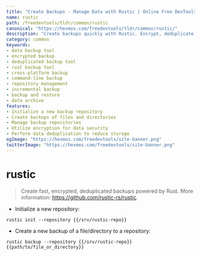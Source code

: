 ```yaml
---
title: "Create Backups - Manage Data with Rustic | Online Free DevTools by Hexmos"
name: rustic
path: /freedevtools/tldr/common/rustic
canonical: "https://hexmos.com/freedevtools/tldr/common/rustic/"
description: "Create backups quickly with Rustic. Encrypt, deduplicate, and manage your data using this powerful Rust-based backup tool. Free online tool, no registration required."
category: common
keywords:
- data backup tool
- encrypted backup
- deduplicated backup tool
- rust backup tool
- cross-platform backup
- command-line backup
- repository management
- incremental backup
- backup and restore
- data archive
features:
- Initialize a new backup repository
- Create backups of files and directories
- Manage backup repositories
- Utilize encryption for data security
- Perform data deduplication to reduce storage
ogImage: "https://hexmos.com/freedevtools/site-banner.png"
twitterImage: "https://hexmos.com/freedevtools/site-banner.png"
---
```


# rustic

> Create fast, encrypted, deduplicated backups powered by Rust.
> More information: <https://github.com/rustic-rs/rustic>.

- Initialize a new repository:

`rustic init --repository {{/srv/rustic-repo}}`

- Create a new backup of a file/directory to a repository:

`rustic backup --repository {{/srv/rustic-repo}} {{path/to/file_or_directory}}`

